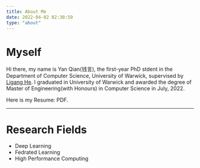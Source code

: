 ```yaml
---
title: About Me
date: 2022-04-02 02:30:59
type: "about"
---
```


# Myself

Hi there, my name is Yan Qian(钱言), the first-year PhD stdent in the Department of Computer Science, University of Warwick, supervised by [Ligang He](https://warwick.ac.uk/fac/sci/dcs/people/ligang_he/). I graduated in University of Warwick and awarded the degree of Master of Engineering(with Honours) in Computer Science in July, 2022.

Here is my Resume: <a hrerf="qianyxxx.github.io/files/Resume (Yan Qian).pdf" target="_blank">PDF.</a>

---

# Research Fields

- Deep Learning
- Fedrated Learning
- High Performance Computing